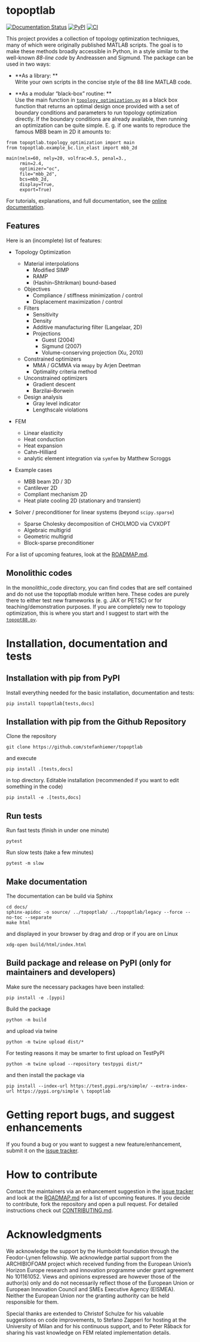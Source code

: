 # topoptlab 
[![Documentation Status](https://readthedocs.org/projects/topoptlab/badge/?version=latest)](https://topoptlab.readthedocs.io/en/latest/?badge=latest)
[![PyPI](https://img.shields.io/pypi/v/topoptlab?color=blue&label=PyPI&logo=pypi&logoColor=white)](https://pypi.org/project/topoptlab/)
[![CI](https://github.com/stefanhiemer/topoptlab/actions/workflows/ci.yaml/badge.svg?branch=main)](https://github.com/stefanhiemer/topoptlab/actions/workflows/ci.yaml)

This project provides a collection of topology optimization techniques, many of 
which were originally published MATLAB scripts. The goal is to make these methods 
broadly accessible in Python, in a style similar to the well-known 
*88-line code* by Andreassen and Sigmund. The package can be used in two ways:

- **As a library: **  
  Write your own scripts in the concise style of the 88 line MATLAB code.

- **As a modular “black-box” routine: **  
  Use the main function in [`topology_optimization.py`](https://github.com/stefanhiemer/topoptlab/blob/main/topoptlab/topology_optimization.py) as a black box function that returns an optimal 
  design once provided with a set of boundary conditions and parameters to run topology optimization directly. If the boundary conditions are already available, then running an optimization can be quite simple. 
  E. g. if one wants to reproduce the famous MBB beam in 2D it amounts to:
```
from topoptlab.topology_optimization import main
from topoptlab.example_bc.lin_elast import mbb_2d

main(nelx=60, nely=20, volfrac=0.5, penal=3.,
     rmin=2.4, 
     optimizer="oc",
     file="mbb_2d",
     bcs=mbb_2d,
     display=True,
     export=True)
```
For tutorials, explanations, and full documentation, see the 
[online documentation](https://topoptlab.readthedocs.io/en/latest/).

## Features
Here is an (incomplete) list of features:

- Topology Optimization
  - Material interpolations
    - Modified SIMP
    - RAMP
    - (Hashin–Shtrikman) bound-based
  - Objectives
    - Compliance / stiffness minimization / control
    - Displacement maximization / control
  - Filters
    - Sensitivity
    - Density
    - Additive manufacturing filter (Langelaar, 2D)
    - Projections
      - Guest (2004)
      - Sigmund (2007)
      - Volume-conserving projection (Xu, 2010)
  - Constrained optimizers
    - MMA / GCMMA via `mmapy` by Arjen Deetman
    - Optimality criteria method
  - Unconstrained optimizers
    - Gradient descent
    - Barzilai–Borwein
  - Design analysis
    - Gray level indicator
    - Lengthscale violations

- FEM
  - Linear elasticity
  - Heat conduction
  - Heat expansion
  - Cahn–Hilliard
  - analytic element integration via `symfem` by Matthew Scroggs

- Example cases
  - MBB beam 2D / 3D
  - Cantilever 2D
  - Compliant mechanism 2D
  - Heat plate cooling 2D (stationary and transient)

- Solver / preconditioner for linear systems (beyond `scipy.sparse`)
  - Sparse Cholesky decomposition of CHOLMOD via CVXOPT
  - Algebraic multigrid
  - Geometric multigrid
  - Block-sparse preconditioner


For a list of upcoming features, look at the 
[ROADMAP.md](https://github.com/stefanhiemer/topoptlab/blob/main/ROADMAP.md).


## Monolithic codes

In the monolithic_code directory, you can find codes that are self contained 
and do not use the topoptlab module written here. These codes are purely there 
to either test new frameworks (e. g. JAX or PETSC) or for 
teaching/demonstration purposes. If you are completely new to topology 
optimization, this is where you start and I suggest to start with the 
[`topopt88.py`](https://github.com/stefanhiemer/topoptlab/blob/main/monolithic_codes/topopt88.py).

# Installation, documentation and tests

## Installation with pip from PyPI
Install everything needed for the basic installation, documentation and tests:
```
pip install topoptlab[tests,docs]
```
## Installation with pip from the Github Repository
Clone the repository 
```
git clone https://github.com/stefanhiemer/topoptlab
```
and execute
```
pip install .[tests,docs]
```
in top directory. Editable installation (recommended if you want to edit 
something in the code) 
```
pip install -e .[tests,docs]
```

## Run tests
Run fast tests (finish in under one minute)
```
pytest
```
Run slow tests (take a few minutes)
```
pytest -m slow
```

## Make documentation

The documentation can be build via Sphinx 

```
cd docs/
sphinx-apidoc -o source/ ../topoptlab/ ../topoptlab/legacy --force --no-toc --separate
make html
```
and displayed in your browser by drag and drop or if you are on Linux
```
xdg-open build/html/index.html
```

## Build package and release on PyPI (only for maintainers and developers)

Make sure the necessary packages have been installed:
```
pip install -e .[pypi]
```
Build the package
```
python -m build
```
and upload via twine
```
python -m twine upload dist/*
```
For testing reasons it may be smarter to first upload on TestPyPI 
```
python -m twine upload --repository testpypi dist/*
```
and then install the package via 
```
pip install --index-url https://test.pypi.org/simple/ --extra-index-url https://pypi.org/simple \ topoptlab
```

# Getting report bugs, and suggest enhancements

If you found a bug or you want to suggest a new feature/enhancement, submit it 
on the [issue tracker](https://github.com/stefanhiemer/topoptlab/issues).

# How to contribute

Contact the maintainers via an enhancement suggestion in the 
[issue tracker](https://github.com/stefanhiemer/topoptlab/issues) and 
look at the [ROADMAP.md](https://github.com/stefanhiemer/topoptlab/blob/main/ROADMAP.md)
for a list of upcoming features. If you decide to contribute, fork the 
repository and open a pull request. For detailed instructions check out 
[CONTRIBUTING.md](https://github.com/stefanhiemer/topoptlab/blob/main/CONTRIBUTING.md).

# Acknowledgments

We acknowledge the support by the Humboldt foundation through the Feodor-Lynen 
fellowship. We acknowledge partial support from the ARCHIBIOFOAM project which 
received funding from the European Union’s Horizon Europe research and 
innovation programme under grant agreement No 101161052. Views and opinions 
expressed are however those of the author(s) only and do not necessarily 
reflect those of the European Union or European Innovation Council and SMEs 
Executive Agency (EISMEA). Neither the European Union nor the granting 
authority can be held responsible for them.

Special thanks are extended to Christof Schulze for his valuable suggestions on 
code improvements, to Stefano Zapperi for hosting at the University of Milan 
and for his continuous support, and to Peter Råback for sharing his vast 
knowledge on FEM related implementation details.